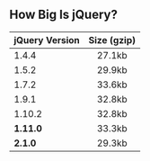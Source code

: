 ##  How Big Is jQuery?

| jQuery Version | Size (gzip)   |
| ---------------|:-------------:|
| 1.4.4          | 27.1kb        |
| 1.5.2          | 29.9kb        |
| 1.7.2          | 33.6kb        |
| 1.9.1          | 32.8kb        |
| 1.10.2         | 32.8kb        |
| **1.11.0**     | 33.3kb        |
| **2.1.0**      | 29.3kb        |
